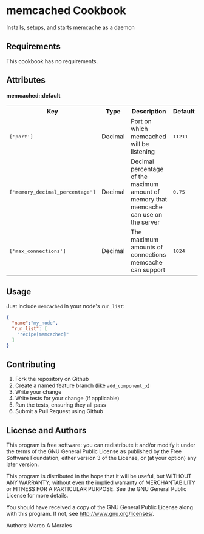 memcached Cookbook
==================
Installs, setups, and starts memcache as a daemon


Requirements
------------
This cookbook has no requirements.


Attributes
----------

#### memcached::default
<table>
  <tr>
    <th>Key</th>
    <th>Type</th>
    <th>Description</th>
    <th>Default</th>
  </tr>
  <tr>
    <td><tt>['port']</tt></td>
    <td>Decimal</td>
    <td>Port on which memcached will be listening</td>
    <td><tt>11211</tt></td>
  </tr>
  <tr>
    <td><tt>['memory_decimal_percentage']</tt></td>
    <td>Decimal</td>
    <td>Decimal percentage of the maximum amount of memory that memcache can use on the server</td>
    <td><tt>0.75</tt></td>
  </tr>
  <tr>
    <td><tt>['max_connections']</tt></td>
    <td>Decimal</td>
    <td>The maximum amounts of connections memcache can support</td>
    <td><tt>1024</tt></td>
  </tr>
</table>

Usage
-----
Just include `memcached` in your node's `run_list`:

```json
{
  "name":"my_node",
  "run_list": [
    "recipe[memcached]"
  ]
}
```

Contributing
------------
1. Fork the repository on Github
2. Create a named feature branch (like `add_component_x`)
3. Write your change
4. Write tests for your change (if applicable)
5. Run the tests, ensuring they all pass
6. Submit a Pull Request using Github

License and Authors
-------------------

This program is free software: you can redistribute it and/or modify it under the terms of the GNU General Public License as published by the Free Software Foundation, either version 3 of the License, or (at your option) any later version.

This program is distributed in the hope that it will be useful, but WITHOUT ANY WARRANTY; without even the implied warranty of MERCHANTABILITY or FITNESS FOR A PARTICULAR PURPOSE.  See the GNU General Public License for more details.

You should have received a copy of the GNU General Public License along with this program.  If not, see <http://www.gnu.org/licenses/>.

Authors: Marco A Morales

